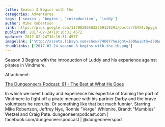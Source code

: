 ```yaml
---
title: Season 3 Begins with the
categories: Adventures
tags: ['season', 'begins', 'introduction', 'luddy']
author: Mike Robertson
link: https://plus.google.com/117982806838259139291/posts/YbVX4vDpyga
published: 2017-02-24T18:16:31.457Z
updated: 2017-02-24T18:16:31.457Z
imagelink: ['http://assets.libsyn.com/show/74607?height=250&width=250&overlay=true']
thumblinks: ['2017-02-24-season-3-begins-with-the_tb.png']
---
```


Season 3 Begins with the introduction of Luddy and his experience against pirates in Vindmere.


Attachment:

<a href='http://dungeoneerspodcast.libsyn.com/61-the-best-at-what-he-does'>The Dungeoneers Podcast: 61 - The Best at What He Does</a>


In which we meet Luddy and experience his expertise of training the port of Vindmere to fight off a pirate menace with his partner Darby and the brave volunteers he recruits. Or something like that but much funnier. Starring Mike Robertson, Jeffrey Nye, Ronnie "Verge" Whitmire, Brandt "Mumbles" Wetzel and Craig Pate. dungeoneerspodcast.com | facebook.com/dungeoneerspodcast | @dungeoneerspod